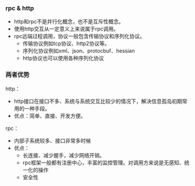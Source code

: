### rpc & http

+ http和rpc不是并行化概念，也不是互斥性概念。
+ 使用http交互从一定意义上来说属于rpc调用。
+ rpc远端过程调用，协议一般包含传输协议和序列化协议。
  + 传输协议例如tcp协议、http2协议等。
  + 序列化协议例如xml、json、protocbuf、hessian
  + http协议也可以使用各种序列化协议

### 两者优势

http：

+ http接口在接口不多、系统与系统交互比较少的情况下，解决信息孤岛初期常用的一种手段。
+ 优点：简单、直接、开发方便。

rpc：

+ 内部子系统较多、接口非常多时候
+ 优点：
  + 长连接、减少握手，减少网络开销。
  + rpc框架一般都有注册中心，丰富的监控管理。对调用方来说是无感知、统一化的操作
  + 安全性